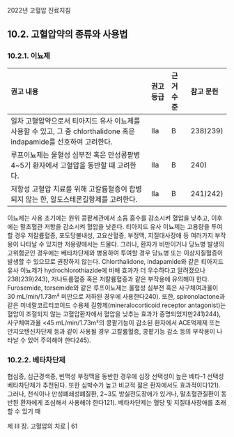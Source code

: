 2022년 고혈압 진료지침

## 10.2. 고혈압약의 종류와 사용법
### 10.2.1. 이뇨제

| 권고 내용                                                                                                | 권고 등급 | 근거 수준 | 참고 문헌      |
| :------------------------------------------------------------------------------------------------------- | :-------- | :-------- | :------------- |
| 일차 고혈압약으로서 티아지드 유사 이뇨제를 사용할 수 있고, 그 중 chlorthalidone 혹은 indapamide를 선호하여 고려한다. | IIa       | B         | 238)239)       |
| 루프이뇨제는 울혈성 심부전 혹은 만성콩팥병 4~5기 환자에서 고혈압을 동반할 때 고려한다.                       | IIa       | B         | 240)           |
| 저항성 고혈압 치료를 위해 고칼륨혈증이 합병되지 않는 한, 알도스테론길항제를 고려한다.                         | IIa       | B         | 241)242)       |

이뇨제는 사용 초기에는 원위 콩팥세관에서 소듐 흡수를 감소시켜 혈압을 낮추고, 이후에는 말초혈관 저항을 감소시켜 혈압을 낮춘다. 티아지드 유사 이뇨제는 고용량을 투여할 경우 저칼륨혈증, 포도당불내성, 고요산혈증, 부정맥, 지질대사장애 등 여러가지 부작용이 나타날 수 있지만 저용량에서는 드물다. 그러나, 환자가 비만이거나 당뇨병 발생의 고위험군인 경우에는 베타차단제와 병용하여 투여할 경우 당뇨병 또는 이상지질혈증이 발생할 수 있으므로 권장하지 않는다. Chlorthalidone, indapamide와 같은 티아지드 유사 이뇨제가 hydrochlorothiazide에 비해 효과가 더 우수하다고 알려졌으나238)239)243), 저나트륨혈증 혹은 저칼륨혈증과 같은 부작용에 유의해야 한다. Furosemide, torsemide와 같은 루프이뇨제는 울혈성 심부전 혹은 사구체여과율이 30 mL/min/1.73m² 미만으로 저하된 경우에 사용한다240). 또한, spironolactone과 같은 미네랄코르티코이드 수용체 길항제(mineralocorticoid receptor antagonist)는 혈압이 조절되지 않는 고혈압환자에서 혈압을 낮추는 효과가 증명되었지만241)244), 사구체여과율 <45 mL/min/1.73m²의 콩팥기능이 감소된 환자에서 ACE억제제 또는 안지오텐신차단제 등과 같이 사용될 경우 고칼륨혈증, 콩팥기능 감소 등의 부작용이 나타날 수 있어 주의해야 한다245).

### 10.2.2. 베타차단제
협심증, 심근경색증, 빈맥성 부정맥을 동반한 경우에 심장 선택성이 높은 베타-1 선택성 베타차단제가 추천된다. 또한 심박수가 높고 비교적 젊은 환자에서도 효과적이다121). 그러나, 천식이나 만성폐쇄성폐질환, 2~3도 방실전도장애가 있거나, 말초혈관질환이 동반된 환자에게 조심해서 사용해야 한다121). 베타차단제는 혈당 및 지질대사장애를 초래할 수 있기 때

제 III 장. 고혈압의 치료 | <PAGE>61